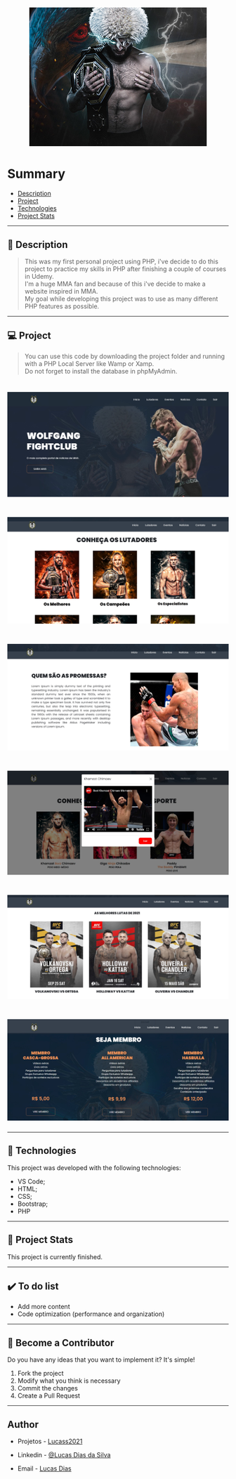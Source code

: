 <h1 align="center">
    <img src="./git/capa.jpg"/>
</h1>

# Summary

- [Description](#📝-Description)
- [Project](#💻-Project)
- [Technologies](#🚀-Technologies)
- [Project Stats](#🎯-Project-Stats)

---

## 📝 Description

> This was my first personal project using PHP, i've decide to do this project to practice my skills in PHP after finishing a couple of courses in Udemy. <br>
> I'm a huge MMA fan and because of this i've decide to make a website inspired in MMA. <br>
> My goal while developing this project was to use as many different PHP features as possible.



---

## 💻 Project
> You can use this code by downloading the project folder and running with a PHP Local Server like Wamp or Xamp. <br>
> Do not forget to install the database in phpMyAdmin.


<h1 align="center">
    <img src="./git/projeto1.jpg"/>
</h1>
<h1 align="center">
    <img src="./git/projeto2.jpg"/>
</h1>
<h1 align="center">
    <img src="./git/projeto3.jpg"/>
</h1>
<h1 align="center">
    <img src="./git/projeto4.jpg"/>
</h1>
<h1 align="center">
    <img src="./git/projeto5.jpg"/>
</h1>
<h1 align="center">
    <img src="./git/projeto6.jpg"/>
</h1>



---

## 🚀 Technologies
This project was developed with the following technologies:
* VS Code;
* HTML;
* CSS;
* Bootstrap;
* PHP



---

## 🎯 Project Stats

This project is currently finished.


---

## :heavy_check_mark: To do list

- Add more content
- Code optimization (performance and organization)

---

## :handshake: Become a Contributor

Do you have any ideas that you want to implement it? It's simple!

1. Fork the project
2. Modify what you think is necessary
3. Commit the changes
4. Create a Pull Request

---

## Author

- Projetos - [Lucass2021](https://github.com/Lucass2021)

- Linkedin - [@Lucas Dias da Silva](https://www.linkedin.com/in/lucas-dias-da-silva-118954199/)

- Email - [Lucas Dias](mailto:lucas.allx@hotmail.com")
